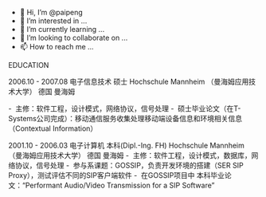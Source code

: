 - 👋 Hi, I’m @paipeng
- 👀 I’m interested in ...
- 🌱 I’m currently learning ...
- 💞️ I’m looking to collaborate on ...
- 📫 How to reach me ...

EDUCATION

2006.10 - 2007.08 电子信息技术 硕士 Hochschule Mannheim （曼海姆应用技术大学） 	德国 曼海姆

- 	主修：软件工程，设计模式，网络协议，信号处理
- 	硕士毕业论文（在T-Systems公司完成）：移动通信服务收集处理移动端设备信息和环境相关信息（Contextual Information）


2001.10 - 2006.03 电子计算机 本科(Dipl.-Ing. FH) Hochschule Mannheim （曼海姆应用技术大学） 	德国 曼海姆
- 	主修：软件工程，设计模式，数据库，网络协议，信号处理
- 	参与系课题：GOSSIP，负责开发环境的搭建（SER SIP Proxy），测试评估不同的SIP客户端软件
- 	在GOSSIP项目中 本科毕业论文：“Performant Audio/Video Transmission for a SIP Software”





<!---
paipeng/paipeng is a ✨ special ✨ repository because its `README.md` (this file) appears on your GitHub profile.
You can click the Preview link to take a look at your changes.
--->

